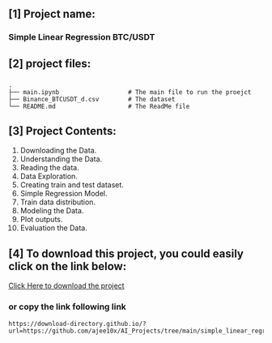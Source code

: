 [1] Project name:
-----------------------------------------------
### Simple Linear Regression BTC/USDT


[2] project files:
-----------------------------------------------
### 
    .
    ├── main.ipynb                   # The main file to run the proejct
    ├── Binance_BTCUSDT_d.csv        # The dataset
    └── README.md                    # The ReadMe file



[3] Project Contents:
-----------------------------------------------
1. Downloading the Data.
2. Understanding the Data.
3. Reading the data.
4. Data Exploration.
5. Creating train and test dataset.
6. Simple Regression Model.
7. Train data distribution.
8. Modeling the Data.
9. Plot outputs.
10. Evaluation the Data.


[4] To download this project, you could easily click on the link below:
-----------------------------------------------
[Click Here to download the project](https://download-directory.github.io/?url=https://github.com/ajee10x/AI_Projects/tree/main/simple_linear_regression_btc_usdt)

### or copy the link following link
    https://download-directory.github.io/?url=https://github.com/ajee10x/AI_Projects/tree/main/simple_linear_regression_btc_usdt




